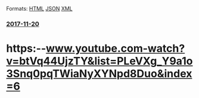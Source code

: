
Formats: [HTML](/news/2017/11/20/https-www-youtube-com-watch-v-btvq44ujzty-list-plevxg_y9a1o3snq0pqtwianyxynpd8duo-index-6.html)  [JSON](/news/2017/11/20/https-www-youtube-com-watch-v-btvq44ujzty-list-plevxg_y9a1o3snq0pqtwianyxynpd8duo-index-6.json)  [XML](/news/2017/11/20/https-www-youtube-com-watch-v-btvq44ujzty-list-plevxg_y9a1o3snq0pqtwianyxynpd8duo-index-6.xml)  

### [2017-11-20](/news/2017/11/20/index.md)

# https:--www.youtube.com-watch?v=btVq44UjzTY&list=PLeVXg_Y9a1o3Snq0pqTWiaNyXYNpd8Duo&index=6



